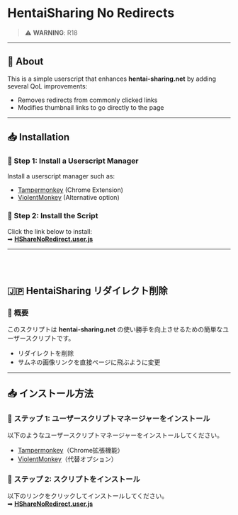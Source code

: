 # HentaiSharing No Redirects

> ⚠ **WARNING**: R18  

---

## 📝 About  
This is a simple userscript that enhances **hentai-sharing.net** by adding several QoL improvements:  
- Removes redirects from commonly clicked links  
- Modifies thumbnail links to go directly to the page  

---

## 📥 Installation  

### 🔹 Step 1: Install a Userscript Manager  
Install a userscript manager such as:  
- [Tampermonkey](https://www.tampermonkey.net/) (Chrome Extension)  
- [ViolentMonkey](https://violentmonkey.github.io/) (Alternative option)  

### 🔹 Step 2: Install the Script  
Click the link below to install:  
➡ **[HShareNoRedirect.user.js](https://github.com/HageFX-78/HSharing-NoRedirect/raw/refs/heads/main/HShareNoRedirect.user.js)**  

---
<br><br>
## 🇯🇵 HentaiSharing リダイレクト削除  

### 📝 概要  
このスクリプトは **hentai-sharing.net** の使い勝手を向上させるための簡単なユーザースクリプトです。  
- リダイレクトを削除  
- サムネの画像リンクを直接ページに飛ぶように変更  

---

## 📥 インストール方法  

### 🔹 ステップ 1: ユーザースクリプトマネージャーをインストール  
以下のようなユーザースクリプトマネージャーをインストールしてください。  
- [Tampermonkey](https://www.tampermonkey.net/)（Chrome拡張機能）  
- [ViolentMonkey](https://violentmonkey.github.io/)（代替オプション）  

### 🔹 ステップ 2: スクリプトをインストール  
以下のリンクをクリックしてインストールしてください。  
➡ **[HShareNoRedirect.user.js](https://github.com/HageFX-78/HSharing-NoRedirect/raw/refs/heads/main/HShareNoRedirect.user.js)**  


